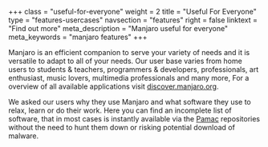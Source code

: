 +++
class = "useful-for-everyone"
weight = 2
title = "Useful For Everyone"
type = "features-usercases"
navsection = "features"
right = false
linktext = "Find out more"
meta_description = "Manjaro useful for everyone"
meta_keywords = "manjaro features"
+++

Manjaro is an efficient companion to serve your variety of needs and it is versatile to adapt to all of your needs. Our user base varies from home users to students & teachers, programmers & developers, professionals, art enthusiast, music lovers, multimedia professionals and many more, For a overview of all available applications visit [discover.manjaro.org](https://discover.manjaro.org).

We asked our users why they use Manjaro and what software they use to relax, learn or do their work. Here you can find an incomplete list of software, that in most cases is instantly available via the [Pamac](https://discover.manjaro.org/) repositories without the need to hunt them down or risking potential download of malware.
